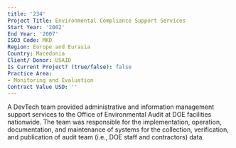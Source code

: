 ```yaml
---
title: '234'
Project Title: Environmental Compliance Support Services
Start Year: '2002'
End Year: '2007'
ISO3 Code: MKD
Region: Europe and Eurasia
Country: Macedonia
Client/ Donor: USAID
Is Current Project? (true/false): false
Practice Area:
- Monitoring and Evaluation
Contract Value USD: ''
---
```


A DevTech team provided administrative and information management support services to the Office of Environmental Audit at DOE facilities nationwide. The team was responsible for the implementation, operation, documentation, and maintenance of systems for the collection, verification, and publication of audit team (i.e., DOE staff and contractors) data.